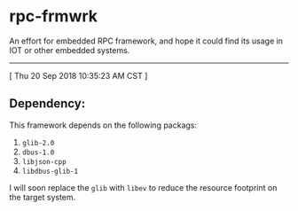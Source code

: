 # rpc-frmwrk
An effort for embedded RPC framework, and hope it could find its usage in IOT or other embedded systems.

---

[ Thu 20 Sep 2018 10:35:23 AM CST ]

## Dependency:  
This framework depends on the following packags:  
1. `glib-2.0`  
2. `dbus-1.0`  
3. `libjson-cpp`  
4. `libdbus-glib-1`  
  
I will soon replace the `glib` with `libev` to reduce the resource footprint on the target system.
